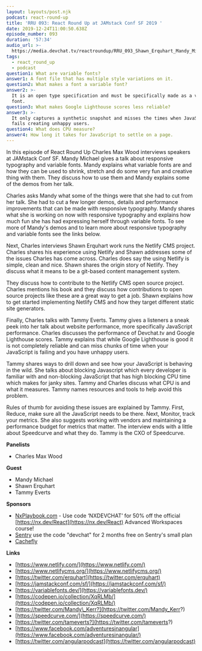 ```yaml
---
layout: layouts/post.njk
podcast: react-round-up
title: 'RRU 093: React Round Up at JAMstack Conf SF 2019 '
date: 2019-12-24T11:00:50.638Z
episode_number: 093
duration: '57:34'
audio_url: >-
  https://media.devchat.tv/reactroundup/RRU_093_Shawn_Erquhart_Mandy_Michael_Tammy_Everts.mp3
tags:
  - react_round_up
  - podcast
question1: What are variable fonts?
answer1: A font file that has multiple style variations on it.
question2: What makes a font a variable font?
answer2: >-
  It is an open type specification and must be specifically made as a variable
  font.
question3: What makes Google Lighthouse scores less reliable?
answer3: >-
  It only captures a synthetic snapshot and misses the times when JavaScript
  fails creating unhappy users.
question4: What does CPU measure?
answer4: How long it takes for JavaScript to settle on a page.
---
```

In this episode of React Round Up Charles Max Wood interviews speakers at JAMstack Conf SF. Mandy Michael gives a talk about responsive typography and variable fonts. Mandy explains what variable fonts are and how they can be used to shrink, stretch and do some very fun and creative thing with them. They discuss how to use them and Mandy explains some of the demos from her talk.

Charles asks Mandy what some of the things were that she had to cut from her talk. She had to cut a few longer demos, details and performance improvements that can be made with responsive typography. Mandy shares what she is working on now with responsive typography and explains how much fun she has had expressing herself through variable fonts. To see more of Mandy's demos and to learn more about responsive typography and variable fonts see the links below.

Next, Charles interviews Shawn Erquhart work runs the Netlify CMS project. Charles shares his experience using Netlify and Shawn addresses some of the issues Charles has come across. Charles does say the using Netlify is simple, clean and nice. Shawn shares the origin story of Netlify. They discuss what it means to be a git-based content management system.

They discuss how to contribute to the Netlify CMS open source project. Charles mentions his book and they discuss how contributions to open source projects like these are a great way to get a job. Shawn explains how to get started implementing Netlify CMS and how they target different static site generators.

Finally, Charles talks with Tammy Everts. Tammy gives a listeners a sneak peek into her talk about website performance, more specifically JavaScript performance. Charles discusses the performance of Devchat.tv and Google Lighthouse scores. Tammy explains that while Google Lighthouse is good it is not completely reliable and can miss chunks of time when your JavaScript is failing and you have unhappy users.

Tammy shares ways to drill down and see how your JavaScript is behaving in the wild. She talks about blocking Javascript which every developer is familiar with and non-blocking JavaScript that has high blocking CPU time which makes for janky sites. Tammy and Charles discuss what CPU is and what it measures. Tammy names resources and tools to help avoid this problem.

Rules of thumb for avoiding these issues are explained by Tammy. First, Reduce, make sure all the JavaScript needs to be there. Next, Monitor, track your metrics. She also suggests working with vendors and maintaining a performance budget for metrics that matter. The interview ends with a little about Speedcurve and what they do. Tammy is the CXO of Speedcurve.

**Panelists**

- Charles Max Wood

**Guest**

- Mandy Michael
- Shawn Erquhart
- Tammy Everts

**Sponsors**

- [NxPlaybook.com](http://nxplaybook.com/) - Use code ‘NXDEVCHAT’ for 50% off the official [https://nx.dev/React](https://nx.dev/React) Advanced Workspaces course!  
- [Sentry](http://sentry.io/) use the code "devchat" for 2 months free on Sentry's small plan
- [Cachefly](https://www.cachefly.com/)

**Links**

- [https://www.netlify.com/](https://www.netlify.com/)
- [https://www.netlifycms.org/](https://www.netlifycms.org/)
- [https://twitter.com/erquhart](https://twitter.com/erquhart)
- [https://jamstackconf.com/sf/](https://jamstackconf.com/sf/)
- [https://variablefonts.dev/](https://variablefonts.dev/)
- [https://codepen.io/collection/XqRLMb/](https://codepen.io/collection/XqRLMb/)
- [https://twitter.com/Mandy\_Kerr?](https://twitter.com/Mandy_Kerr?)
- [https://speedcurve.com/](https://speedcurve.com/)
- [https://twitter.com/tameverts?](https://twitter.com/tameverts?)
- [https://www.facebook.com/adventuresinangular](https://www.facebook.com/adventuresinangular/)
- [https://twitter.com/angularpodcast](https://twitter.com/angularpodcast)
